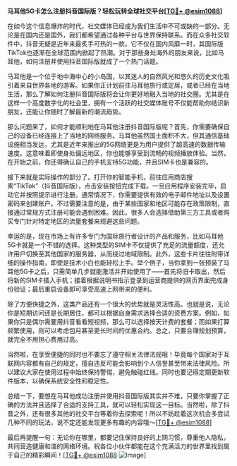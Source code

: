 **马耳他5G卡怎么注册抖音国际版？轻松玩转全球社交平台[[TG💪+ @esim1088](https://t.me/s/esim1088)]**

在如今这个信息爆炸的时代，社交媒体已经成为我们生活中不可或缺的一部分。无论是在国内还是国外，我们都希望通过各种平台与世界保持联系。而在众多社交软件中，抖音无疑是近年来最炙手可热的一款。它不仅在国内风靡一时，其国际版TikTok也逐渐在全球范围内掀起了热潮。对于那些身处海外的朋友来说，比如马耳他，如何注册并使用抖音国际版就成了一个热门话题。

马耳他是一个位于地中海中心的小岛国，以其迷人的自然风光和悠久的历史文化吸引着来自世界各地的游客。如果你正计划前往马耳他旅行或定居，或者已经在当地生活，那么了解如何注册抖音国际版将会让你更好地融入当地的社交圈。尤其是在这样一个高度数字化的社会里，拥有一个活跃的社交媒体账号不仅能帮助你结识新朋友，还能让你随时了解最新的潮流趋势。

那么问题来了，如何才能顺利地在马耳他注册抖音国际版呢？首先，你需要确保自己的设备已经连接上了当地的网络服务。马耳他虽然国土面积不大，但其通信基础设施相当发达，尤其是近年来推出的5G网络更是为用户提供了超高速的数据传输速度。这意味着即使身处偏远地区，你也能够享受到流畅的视频播放体验。当然，在开始之前，你还得确认自己的手机支持5G功能，并且SIM卡也是兼容的。

接下来就是实际操作的部分了。打开你的智能手机，前往应用商店搜索“TikTok”（抖音国际版），点击安装按钮完成下载。一旦应用程序安装完毕，启动它并按照提示进行注册。通常情况下，你需要提供有效的电子邮件地址以及设置密码来创建账户。不过需要注意的是，由于某些国家和地区可能存在政策限制，直接通过常规方式注册可能会遇到困难。因此，很多人会选择借助第三方工具或者购买专门针对特定地区的流量套餐来规避这些问题。

幸运的是，现在市场上有许多专门为国际旅行者设计的产品和服务，比如马耳他5G卡就是一个不错的选择。这种类型的SIM卡不仅提供了充足的流量额度，还允许用户切换至其他国家的服务器，从而绕过地域限制。此外，这些卡片往往附带详细的操作指南，即使是技术小白也能轻松上手。举个例子，当你拿到一张预装了马耳他5G卡之后，只需简单几步就能激活并开始使用了——首先将旧卡取出，然后将新的SIM卡插入手机；接着根据说明书指示登录到运营商提供的网页界面完成身份验证；最后重启设备即可享受高速上网带来的便利。

除了方便快捷之外，这类产品还有一个很大的优势就是灵活性高。也就是说，无论你是短期访问还是长期居住，都可以根据自身需求选择合适的资费方案。例如，如果你只是偶尔需要用抖音看看短视频，那么可以选择按天计费的套餐；而如果打算频繁使用，则可以考虑包月甚至更长时间的优惠合约。总之，只要合理规划预算，就完全不用担心费用过高。

当然啦，在享受便捷的同时也不要忘了遵守相关法律法规哦！毕竟每个国家对于互联网内容都有自己的规定，擅自违反可能会影响到个人信誉甚至带来法律风险。所以建议大家在使用过程中始终保持警惕，避免触碰红线。同时也要记得定期更新软件版本，以确保系统安全性和稳定性。

总结一下，要想在马耳他成功注册并使用抖音国际版其实并不难，只要你掌握了正确的方法并且选择了合适的支持工具，就可以轻松实现这一目标。当然啦，除了抖音之外，还有很多其他的社交平台等着你去探索呢！所以不妨趁着这次机会多尝试几种不同的玩法，说不定还能发现更多有趣的内容哦～[[TG💪+ @esim1088](https://t.me/s/esim1088)]

最后再提醒一句：无论你在哪里，都要记住保持良好的上网习惯，尊重他人隐私，共同营造健康和谐的网络环境。祝各位小伙伴都能在这个充满活力的世界里找到属于自己的精彩瞬间！[[TG💪+ @esim1088](https://t.me/s/esim1088) ![Image](https://i.postimg.cc/4NQfJmqS/Snipaste-2025-05-13-00-14-12.png)]